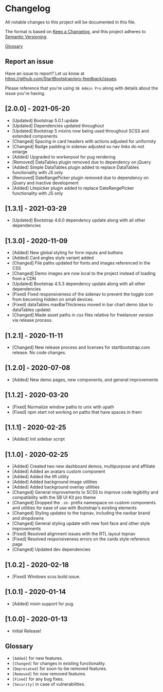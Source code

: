 # Changelog

All notable changes to this project will be documented in this file.

The format is based on [Keep a Changelog](https://keepachangelog.com/en/1.0.0/),
and this project adheres to [Semantic Versioning](https://semver.org/spec/v2.0.0.html).

[Glossary](#glossary)

## Report an issue

Have an issue to report? Let us know at <https://github.com/StartBootstrap/pro-feedback/issues>.

Please reference that you're using `SB Admin Pro`
along with details about the issue you're having.

## [2.0.0] - 2021-05-20

- [Updated] Bootstrap 5.0.1 update
- [Updated] Dependencies updated throughout
- [Updated] Bootstrap 5 mixins now being used throughout SCSS and extended components
- [Changed] Spacing in card headers with actions adjusted for uniformity
- [Changed] Badge padding in sidenav adjusted so nav links do not enlarge
- [Added] Upgraded to workerpool for pug rendering
- [Removed] DataTables plugin removed due to dependency on jQuery
- [Added] Simple DataTables plugin added to replace DataTables functionality with JS only
- [Removed] DateRangePicker plugin removed due to dependency on jQuery and inactive development
- [Added] Litepicker plugin added to replace DateRangePicker functionality with JS only

## [1.3.1] - 2021-03-29

- [Updated] Bootstrap 4.6.0 dependency update along with all other dependencies

## [1.3.0] - 2020-11-09

- [Added] New global styling for form inputs and buttons
- [Added] Card angles style variant added
- [Changed] File paths updated for fonts and images referenced in the CSS
- [Changed] Demo images are now local to the project instead of loading from a CDN
- [Updated] Bootstrap 4.5.3 dependency update along with all other dependencies
- [Fixed] Fixed responsiveness of the sidenav to prevent the toggle icon from becoming hidden
on small devices.
- [Fixed] dataTables maxBarThickness moved in bar chart demo (due to dataTables update)
- [Changed] Made asset paths in css files relative for freelancer version via release process.

## [1.2.1] - 2020-11-11

- [Changed] New release process and licenses for startbootstrap.com release. No code changes.

## [1.2.0] - 2020-07-08

- [Added] New demo pages, new components, and general improvements

## [1.1.2] - 2020-03-20

- [Fixed] Normalize window paths to unix with upath
- [Fixed] npm start not working on paths that have spaces in them

## [1.1.1] - 2020-02-25

- [Added] Init sidebar script

## [1.1.0] - 2020-02-25

- [Added] Created two new dashboard demos, multipurpose and affiliate
- [Added] Added an avatars custom component
- [Added] Added the lift utility
- [Added] Added background image utilities
- [Added] Added background overlay utilities
- [Changed] General improvements to SCSS to improve code legibility and compatibility with the SB
UI Kit pro theme
- [Changed] Dropped the `.sb-` prefix namespace on custom components and utilities for ease of use
with Bootstrap's existing elements
- [Changed] Styling updates to the topnav, including the navbar brand and dropdowns
- [Changed] General styling update with new font face and other style improvements
- [Fixed] Resolved alignment issues with the RTL layout topnav
- [Fixed] Resolved responsiveness errors on the cards style reference page
- [Changed] Updated dev dependencies

## [1.0.2] - 2020-02-18

- [Fixed] Windows scss build issue.

## [1.0.1] - 2020-01-14

- [Added] mixin support for pug.

## [1.0.0] - 2020-01-13

- Initial Release!

## Glossary

- `[Added]` for new features.
- `[Changed]` for changes in existing functionality.
- `[Deprecated]` for soon-to-be removed features.
- `[Removed]` for now removed features.
- `[Fixed]` for any bug fixes.
- `[Security]` in case of vulnerabilities.
